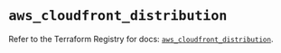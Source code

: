 # `aws_cloudfront_distribution`

Refer to the Terraform Registry for docs: [`aws_cloudfront_distribution`](https://registry.terraform.io/providers/hashicorp/aws/5.81.0/docs/resources/cloudfront_distribution).
